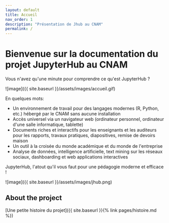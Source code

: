 ```yaml
---
layout: default
title: Accueil 
nav_order: 1
description: "Présentation de Jhub au CNAM"
permalink: /
---
```


# Bienvenue sur la documentation du projet JupyterHub au CNAM

Vous n'avez qu'une minute pour comprendre ce qu'est JupyterHub ?

![image]({{ site.baseurl }}/assets/images/accueil.gif)

En quelques mots:

* Un environnement de travail pour des langages modernes (R, Python, etc.)
  hébergé par le CNAM sans aucune installation
* Accès universel via un navigateur web (ordinateur personnel,
  ordinateur d'une salle informatique, tablette)
* Documents riches et interactifs pour les enseignants et les
  auditeurs pour les rapports, travaux pratiques, diapositives, remise
  de devoirs maison
* Un outil à la croisée du monde académique et du monde de
  l'entreprise
* Analyse de données, intelligence artificielle, text mining sur les
  réseaux sociaux, dashboarding et web applications interactives

JupyterHub, l'atout qu'il vous faut pour une pédagogie moderne et efficace !

![image]({{ site.baseurl }}/assets/images/jhub.png)

## About the project

[Une petite histoire du projet]({{ site.baseurl }}{% link pages/histoire.md %})
